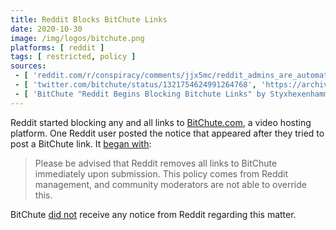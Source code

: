 ```yaml
---
title: Reddit Blocks BitChute Links
date: 2020-10-30
image: /img/logos/bitchute.png
platforms: [ reddit ]
tags: [ restricted, policy ]
sources:
 - [ 'reddit.com/r/conspiracy/comments/jjx5mc/reddit_admins_are_automatically_removing_links_to/', 'https://archive.is/woA8V' ]
 - [ 'twitter.com/bitchute/status/1321754624991264768', 'https://archive.is/l003e' ]
 - [ 'BitChute "Reddit Begins Blocking Bitchute Links" by Styxhexenhammer666 (30 Oct 2020)', 'https://www.bitchute.com/video/c4LtmOxPjCI/' ]
---
```


Reddit started blocking any and all links to
[BitChute.com](https://bitchute.com/), a video hosting platform. One Reddit
user posted the notice that appeared after they tried to post a BitChute link.
It [began with](https://archive.is/woA8V#selection-2193.0-2193.186):

> Please be advised that Reddit removes all links to BitChute immediately upon
> submission. This policy comes from Reddit management, and community
> moderators are not able to override this.

BitChute [did not](https://archive.is/l003e) receive any notice from Reddit
regarding this matter.
